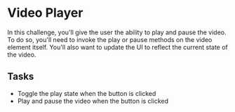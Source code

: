 # Video Player

In this challenge, you'll give the user the ability to play and pause the video. To do so, you'll need to invoke the play or pause methods on the video element itself. You'll also want to update the UI to reflect the current state of the video.

## Tasks

- Toggle the play state when the button is clicked
- Play and pause the video when the button is clicked
